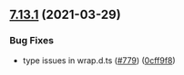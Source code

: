 ## [7.13.1](https://github.com/contentful/contentful-management.js/compare/v7.13.0...v7.13.1) (2021-03-29)


### Bug Fixes

* type issues in wrap.d.ts ([#779](https://github.com/contentful/contentful-management.js/issues/779)) ([0cff9f8](https://github.com/contentful/contentful-management.js/commit/0cff9f82f0295ce68ca663f0ef13fca292801c32))
